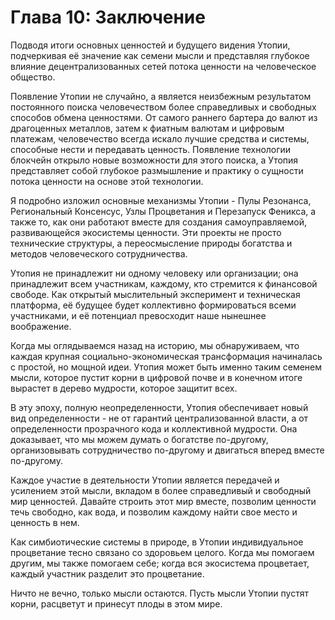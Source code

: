 # Глава 10: Заключение

Подводя итоги основных ценностей и будущего видения Утопии, подчеркивая её значение как семени мысли и представляя глубокое влияние децентрализованных сетей потока ценности на человеческое общество.

Появление Утопии не случайно, а является неизбежным результатом постоянного поиска человечеством более справедливых и свободных способов обмена ценностями. От самого раннего бартера до валют из драгоценных металлов, затем к фиатным валютам и цифровым платежам, человечество всегда искало лучшие средства и системы, способные нести и передавать ценность. Появление технологии блокчейн открыло новые возможности для этого поиска, а Утопия представляет собой глубокое размышление и практику о сущности потока ценности на основе этой технологии.

Я подробно изложил основные механизмы Утопии - Пулы Резонанса, Региональный Консенсус, Узлы Процветания и Перезапуск Феникса, а также то, как они работают вместе для создания самоуправляемой, развивающейся экосистемы ценности. Эти проекты не просто технические структуры, а переосмысление природы богатства и методов человеческого сотрудничества.

Утопия не принадлежит ни одному человеку или организации; она принадлежит всем участникам, каждому, кто стремится к финансовой свободе. Как открытый мыслительный эксперимент и техническая платформа, её будущее будет коллективно формироваться всеми участниками, и её потенциал превосходит наше нынешнее воображение.

Когда мы оглядываемся назад на историю, мы обнаруживаем, что каждая крупная социально-экономическая трансформация начиналась с простой, но мощной идеи. Утопия может быть именно таким семенем мысли, которое пустит корни в цифровой почве и в конечном итоге вырастет в дерево мудрости, которое защитит всех.

В эту эпоху, полную неопределенности, Утопия обеспечивает новый вид определенности - не от гарантий централизованной власти, а от определенности прозрачного кода и коллективной мудрости. Она доказывает, что мы можем думать о богатстве по-другому, организовывать сотрудничество по-другому и двигаться вперед вместе по-другому.

Каждое участие в деятельности Утопии является передачей и усилением этой мысли, вкладом в более справедливый и свободный мир ценностей. Давайте строить этот мир вместе, позволим ценности течь свободно, как вода, и позволим каждому найти свое место и ценность в нем.

Как симбиотические системы в природе, в Утопии индивидуальное процветание тесно связано со здоровьем целого. Когда мы помогаем другим, мы также помогаем себе; когда вся экосистема процветает, каждый участник разделит это процветание.

Ничто не вечно, только мысли остаются. Пусть мысли Утопии пустят корни, расцветут и принесут плоды в этом мире.